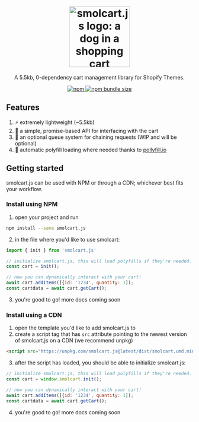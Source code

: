 <h1 align="center">
  <img src="https://res.cloudinary.com/tinbyox/image/upload/v1606434862/Smolcart.js/sc_logo_lightbg_withtext_kullbm.png" width="164px" alt="smolcart.js logo: a dog in a shopping cart" /><br />
</h1>
<p align="center">A 5.5kb, 0-dependency cart management library for Shopify Themes.</p>
<p align="center">
  <a href="https://www.npmjs.com/package/smolcart.js">
    <img alt="npm" src="https://img.shields.io/npm/v/smolcart.js?color=%23ECD838&style=for-the-badge" />
  </a>
  <a href="https://www.npmjs.com/package/smolcart.js">
    <img alt="npm bundle size" src="https://img.shields.io/bundlephobia/min/smolcart.js?color=%23ECD838&style=for-the-badge" />
  </a>                                                           
</p>



## Features
1. ⚡ extremely lightweight (~5.5kb) 
2. 🛒 a simple, promise-based API for interfacing with the cart
3. 🔗 an optional queue system for chaining requests (WIP and will be optional) 
3. 🔮 automatic polyfill loading where needed thanks to [pollyfill.io](pollyfill.io) 

## Getting started

smolcart.js can be used with NPM or through a CDN; whichever best fits your workflow.   

### Install using NPM

1. open your project and run
```bash 
npm install --save smolcart.js
```
2. in the file where you'd like to use smolcart: 
```js
import { init } from 'smolcart.js'

// initialize smolcart.js, this will load polyfills if they're needed.
const cart = init();

// now you can dynamically interact with your cart!  
await cart.addItems([{id: '1234', quantity: 1]);
const cartdata = await cart.getCart();
```
3. you're good to go! more docs coming soon 

### Install using a CDN

1. open the template you'd like to add smolcart.js to
2. create a script tag that has `src` attribute pointing to the newest version of smolcart.js on a CDN (we recommend unpkg)
```html 
<script src="https://unpkg.com/smolcart.js@latest/dist/smolcart.umd.min.js" defer></script> 
``` 
3. after the script has loaded, you should be able to initialize smolcart.js: 
```js
// initialize smolcart.js, this will load polyfills if they're needed.
const cart = window.smolcart.init();

// now you can dynamically interact with your cart!  
await cart.addItems([{id: '1234', quantity: 1]);
const cartdata = await cart.getCart();
```
4. you're good to go! more docs coming soon

